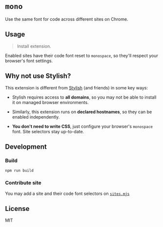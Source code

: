 # `mono`

Use the same font for code across different sites on Chrome.

## Usage

> Install extension.

Enabled sites have their code font reset to `monospace`, so they'll respect your browser's font settings.

## Why not use Stylish?

This extension is different from [Stylish](https://chrome.google.com/webstore/detail/stylish-custom-themes-for/fjnbnpbmkenffdnngjfgmeleoegfcffe?hl=en) (and friends) in some key ways:

- Stylish requires access to **all domains**, so you may not be able to install it on managed browser environments.

- Similarly, this extension runs on **declared hostnames**, so they can be enabled independently.

- **You don't need to write CSS**, just configure your browser's `monospace` font. Site selectors stay up-to-date.

## Development

### Build

```console
npm run build
```

### Contribute site

You may add a site and their code font selectors on [`sites.mjs`](./src/sites.mjs)

## License

MIT
